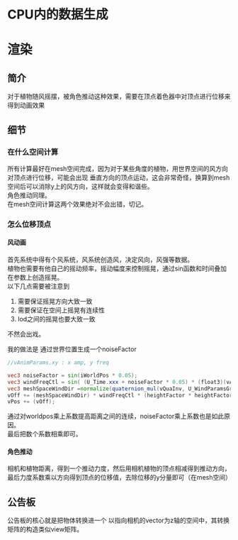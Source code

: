 # CPU内的数据生成    



# 渲染    

## 简介      
对于植物随风摇摆，被角色推动这种效果，需要在顶点着色器中对顶点进行位移来得到动画效果    

## 细节      

### 在什么空间计算     
所有计算最好在mesh空间完成，因为对于某些角度的植物，用世界空间的风方向对顶点进行位移，可能会出现 垂直方向的顶点运动，这会非常奇怪，换算到mesh空间后可以消除y上的风方向，这样就会变得和谐些。     
角色推动同理。    
在mesh空间计算这两个效果绝对不会出错，切记。      


### 怎么位移顶点     

#### 风动画    
首先系统中得有个风系统，风系统创造风，决定风向，风强等数据。    
植物也需要有他自己的摇动频率，摇动幅度来控制摇晃，通过sin函数和时间叠加在参数上创造摇晃。         
以下几点需要被注意到   
1. 需要保证摇晃方向大致一致   
2. 需要保证在空间上摇晃有连续性    
3. lod之间的摇晃也要大致一致    

不然会出戏。    

我的做法是 通过世界位置生成一个noiseFactor   
```glsl
//vAnimParams.xy : x amp, y freq

vec3 noiseFactor = sin(iWorldPos * 0.05);
vec3 windFreqCtl = sin( (U_Time.xxx + noiseFactor * 0.05) * (float3)(vAnimParams.x));
vec3 meshSpaceWindDir =normalize(quaternion_mul(vQuaInv, U_WindParamsGravitySpace.xyz));//wind to mesh space
vOff += (meshSpaceWindDir) * windFreqCtl * (heightFactor * heightFactor * vAnimParams.y) ;
vPos += (vOff);
```
通过对worldpos乘上系数提高距离之间的连续，noiseFactor乘上系数也是如此原因。    
最后把数个系数相乘即可。    




#### 角色推动     
相机和植物距离，得到一个推动力度，然后用相机植物的顶点相减得到推动方向，最后力度系数乘以方向得到顶点的位移值，去除位移的y分量即可（在mesh空间）     


## 公告板    
公告板的核心就是把物体转换进一个 以指向相机的vector为z轴的空间中，其转换矩阵的构造类似view矩阵。     




